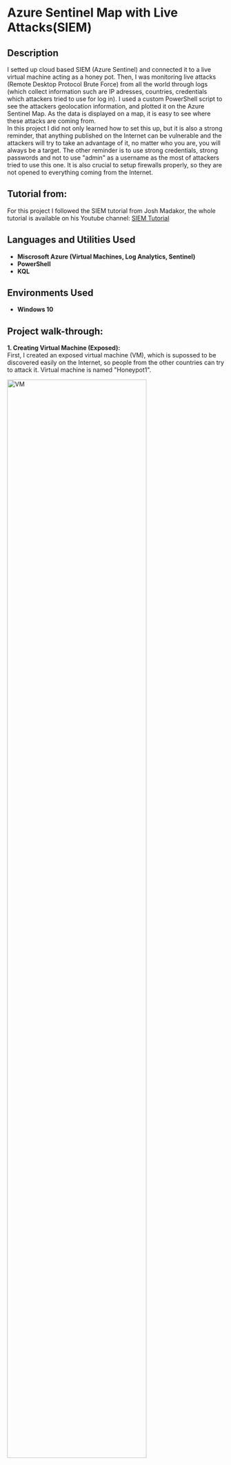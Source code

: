 <h1>Azure Sentinel Map with Live Attacks(SIEM)</h1>

<h2>Description</h2>
I setted up cloud based SIEM (Azure Sentinel) and connected it to a live virtual machine acting as a honey pot. Then, I was monitoring live attacks (Remote Desktop Protocol Brute Force) from all the world through logs (which collect information such are IP adresses, countries, credentials which attackers tried to use for log in). I used a custom PowerShell script to see the attackers geolocation information, and plotted it on the Azure Sentinel Map. As the data is displayed on a map, it is easy to see where these attacks are coming from. 
<br />
In this project I did not only learned how to set this up, but it is also a strong reminder, that anything published on the Internet can be vulnerable and the attackers will try to take an advantage of it, no matter who you are, you will always be a target. The other reminder is to use strong credentials, strong passwords and not to use "admin" as a username as the most of attackers tried to use this one. It is also crucial to setup firewalls properly, so they are not opened to everything coming from the Internet.
<br />

<h2>Tutorial from:</h2>
For this project I followed the SIEM tutorial from Josh Madakor, the whole tutorial is available on his Youtube channel: 
<a href="https://www.youtube.com/watch?v=RoZeVbbZ0o0&ab_channel=JoshMadakor-Tech%2CEducation%2CCareer">SIEM Tutorial</a>

<h2>Languages and Utilities Used</h2>

- <b>Miscrosoft Azure (Virtual Machines, Log Analytics, Sentinel)</b>
- <b>PowerShell</b> 
- <b>KQL</b> 

<h2>Environments Used </h2>

- <b>Windows 10</b>

<h2>Project walk-through:</h2>

<b>1. Creating Virtual Machine (Exposed):</b> <br/>
First, I created an exposed virtual machine (VM), which is supossed to be discovered easily on the Internet, so people from the other countries can try to attack it. Virtual machine is named "Honeypot1".

<img src="https://snipboard.io/ARryaO.jpg" height="80%" width="80%" alt="VM"/>

Then, instead of using a default firewall, I created the new one, which is opened to everything coming from the Internet to my virtual machine.

<img src="https://snipboard.io/Q3fNRw.jpg" height="80%" width="80%" alt="firewall"/>

<b>2. Creating Log Analytics Workspace:</b>  <br/>
I created and connected logs with my virtual machine. The goal of these logs is to monitor from which countries are the attackers coming. Later, I will connect the logs with Sentinel to display locations of the attacks. Log Analytics Workspace is named "lawHoneypot1".

<img src="https://snipboard.io/szok1j.jpg" height="80%" width="80%" alt="log"/>

Enabling to gather logs from my Virtual Machine into Logs Analytics Workspace:

<img src="https://snipboard.io/Qme3nM.jpg" height="80%" width="80%" alt="gather_logs"/>

In Data Collection I chose the option to collect all events:

<img src="https://snipboard.io/CgT2yA.jpg" height="80%" width="80%" alt="collect_all"/>

Connecting Log Analytics Workspace with Virtual Machine:

<img src="https://snipboard.io/24rEdb.jpg" height="80%" width="80%" alt="connection"/>

<b>3. Azure Sentinel Setup:</b>  <br/>
I created Azure Sentinel and added it to my Log Analytics Workspace - "lawHoneypot1".

<img src="https://snipboard.io/fodaKW.jpg" height="80%" width="80%" alt="sentinel"/>

<b>4. Logging into VM with Remote Desktop:</b>  <br/>
I coppied Public IP address of VM which I will use to log in via Remote Desktop.

<img src="https://snipboard.io/MZouJe.jpg" height="80%" width="80%" alt="copy_IP"/>

Then I pasted this IP address into Remote Desktop Connection and logged into VM.

<img src="https://snipboard.io/TzvR4S.jpg" height="80%" width="80%" alt="remote"/>

On Event Viewer on VM we can already see some attacks (Audit Failure with Event ID 4625) happening after some time.

<img src="https://snipboard.io/apPlLE.jpg" height="80%" width="80%" alt="event_log"/>

Example of Log Failure:

<img src="https://snipboard.io/o0pBiG.jpg" height="80%" width="80%" alt="event_log_detail"/>

Here we can see which Account the attacker was trying to use, why log in process failed and also the address from the attacker. However, it is not visible here, from which country the attacker is, and the other information.

<b>5. Using ipgeolocation.io:</b>  <br/>
For finding out more specific information about country, latitude, longitude etc. of the attacker I used ipgeolocation.io. I just pasted the IP address of the attacker and could see this:

<img src="https://snipboard.io/qC237l.jpg" height="80%" width="80%" alt="ipgeolocation_show"/>

For the next steps, it is necessary to get geolocation API key (to get geo data of the attackers) - after signing up into ipgeolocation.io, I got my API key.

<b>6. Turnning off Windows Firewall on VM:</b>  <br/>
To make VM more discoverable on the Internet, I turned off Windows firewall - on all Domain, Private and Public profile.

<img src="https://snipboard.io/1yUhjT.jpg" height="80%" width="80%" alt="turningOff_firewall"/>

<b>7. Downloading Powershell Script:</b>  <br/>
I coppied the Powershell script from <a href="https://github.com/joshmadakor1/Sentinel-Lab/blob/main/Custom_Security_Log_Exporter.ps1">Github link</a> from Josh Madakor (the creator of the tutorial) and pasted it into Powershell ISE on my VM. I pasted my API key (which I mentioned above) into the script and then run it. The script looks through Event Viewer, grabs all the events which falied to log in (Event ID 4625), takes their IP addresses, sends them to ipgeolocation.io, gets geo data and creates the new log file, named: "failed_rdp.log", where we can see the data. When script runs we can see the "purple" outputs, which represent failed events.

<img src="https://snipboard.io/PYBRkF.jpg" height="80%" width="80%" alt="powershell"/>

<b>8. Creating Custom Log in Log Analytics Workspace</b>  <br/>
In "lawHoneypot1" (Log Analytics Workspace) I went to "Tables" and created a new custom log. To create it, I added "failed_rdp.log" log file. That will be used for training Log Analytics, how to get geo data from the file.

<img src="https://snipboard.io/zdOCMr.jpg" height="80%" width="80%" alt="custom_log"/>

Then we can see the logs in "Log" section, after I run the query with the name of custom log.

<img src="https://snipboard.io/MXjeRE.jpg" height="80%" width="80%" alt="run_query"/>

The "RawData" column contains the needed information. Therefore, I extracted information like country, state etc. from it. As the tutorial from Josh was created 2 years ago, and Micsrosoft Azure no loger supports custom fields feature, I came up with the following solution all by myself: I wrote the query in KQL (Kusto Query Language) to separate data included in "RawData" column and created more separated columns, which will be used for a visualization.

<img src="https://snipboard.io/YQRupo.jpg" height="80%" width="80%" alt="query"/>

After running this query we can see the new columns:

<img src="https://snipboard.io/yXgNTu.jpg" height="80%" width="80%" alt="custom_log_table"/>

<b>9. Setting up map in Sentinel</b>  <br/>
I headed to Miscrosoft Sentinel. I went to "Workbook" and created the new one. I removed the default ones and clicked on "Addd query". I pasted my script, I created and checked in Log Analytics Workspace before. Then I added another script, selecting only the columns I want to see on the map - these are Sourcehost, Latitude, Longitude, Country, Label and Destinationhost. I did not include destionationhost which are "samplehost", as they are just samples and empty sourcehosts. Event_count counts how many times this event happened.

<img src="https://snipboard.io/5fvqlc.jpg" height="80%" width="80%" alt="all_query"/>

Then as a "Visualization" I chose map. For plotting the map I used "Latitude/Longitude" as it shows specific location of IP address. For logical visualization I set "event_count" as "Size by" - so a country with more attacks will have a bigger bubble. Colors are also based on "event_count". I also set "Metric Label" by "Label" and "Metric Value" by "event_count" so we can see numbers of attacks, connected with countries, under the map.
In the end, I saved the map so I can refresh it later when more attacks will occur. However, we can already see various attacks from all the world, the most of them are currently coming from Russia.

<img src="https://snipboard.io/anCbm7.jpg" height="80%" width="80%" alt="map"/>
<br />
<br />
